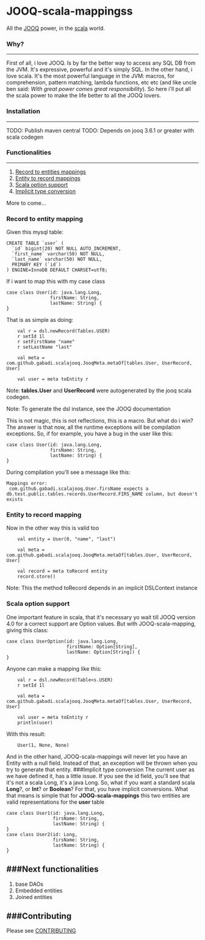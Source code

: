 # JOOQ-scala-mappingss

All the [JOOQ](http://www.jooq.org) power, in the [scala](http://www.scala-lang.org/) world.

### Why?
-----------

First of all, i love JOOQ. Is by far the better way to access any SQL DB from the JVM. It's expressive, powerful and it's simply SQL.
In the other hand, i love scala. It's the most powerful language in the JVM: macros, for comprehension, pattern matching, lambda functions, etc etc (and like uncle ben said: *With great power comes great responsibility*).
So here i'll put all the scala power to make the life better to all the JOOQ lovers.

### Installation
------------

TODO: Publish maven central
TODO: Depends on jooq 3.6.1 or greater with scala codegen

### Functionalities
---------------

 1. [Record to entities mappings](#record-to-entity-mapping)
 2. [Entity to record mappings](#entity-to-record-mapping)
 3. [Scala option support](#scala-option-support)
 3. [Implicit type conversion](#implicit-type-conversion)

More to come...

### Record to entity mapping

Given this mysql table:
```
CREATE TABLE `user` (
  `id` bigint(20) NOT NULL AUTO_INCREMENT,
  `first_name` varchar(50) NOT NULL,
  `last_name` varchar(50) NOT NULL,
  PRIMARY KEY (`id`)
) ENGINE=InnoDB DEFAULT CHARSET=utf8;
```
If i want to map this with my case class
```
case class User(id: java.lang.Long,
                firstName: String, 
                lastName: String) {
}
```
That is as simple as doing:
```
    val r = dsl.newRecord(Tables.USER)
    r setId 1l
    r setFirstName "name"
    r setLastName "last"

    val meta = com.github.gabadi.scalajooq.JooqMeta.metaOf[tables.User, UserRecord, User]
    
    val user = meta toEntity r

```
Note: **tables.User** and **UserRecord** were autogenerated by the jooq scala codegen.

Note: To generate the dsl instance, see the JOOQ documentation

This is not magic, this is not reflections, this is a macro.
But what do i win? 
The answer is that now, all the runtime exceptions will be compilation exceptions. So, if for example, you have a bug in the user like this:

```
case class User(id: java.lang.Long,
                firsName: String, 
                lastName: String) {
}
```
During compilation you'll see a message like this:

```
Mappings error:
 com.github.gabadi.scalajooq.User.firsName expects a db.test.public.tables.records.UserRecord.FIRS_NAME column, but doesn't exists
```

### Entity to record mapping
Now in the other way this is valid too
```
    val entity = User(0, "name", "last")
    
    val meta = com.github.gabadi.scalajooq.JooqMeta.metaOf[tables.User, UserRecord, User]
    
    val record = meta toRecord entity
    record.store()

```
Note: This the method toRecord depends in an implicit DSLContext instance

### Scala option support
One important feature in scala, that it's necessary yo wait till JOOQ version 4.0 for a correct support are Option values.
But with JOOQ-scala-mapping, giving this class:
```
case class UserOption(id: java.lang.Long,
                      firstName: Option[String], 
                      lastName: Option[String]) {
}
```
Anyone can make a mapping like this:

```
    val r = dsl.newRecord(Table<s.USER)
    r setId 1l

    val meta = com.github.gabadi.scalajooq.JooqMeta.metaOf[tables.User, UserRecord, User]
    
    val user = meta toEntity r
    println(user)
```
With this result:
```
    User(1, None, None)
```
And in the other hand, JOOQ-scala-mappings will never let you have an Entity with a null field. Instead of that, an exception will be thrown when you try to generate that entity.
###Implicit type conversion
The current user as we have defined it, has a little issue. If you see the id field, you'll see that it's not a scala Long, it's a java Long.
So, what if you want a standard scala **Long**?, or **Int**? or **Boolean**?
For that, you have implicit conversions. What that means is simple that for **JOOQ-scala-mappings** this two entities are valid representations for the **user** table

```
case class User1(id: java.lang.Long,
                 firsName: String, 
                 lastName: String) {
}
case class User2(id: Long,
                 firsName: String, 
                 lastName: String) {
}

```

###Next functionalities
--------

 1. base DAOs
 2. Embedded entities
 3. Joined entities

###Contributing
------------
Please see [CONTRIBUTING](CONTRIBUTING.md)
